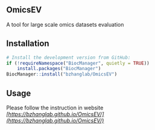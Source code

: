 ## OmicsEV
A tool for large scale omics datasets evaluation

## Installation

``` r
# Install the development version from GitHub:
if (!requireNamespace("BiocManager", quietly = TRUE))
    install.packages("BiocManager")
BiocManager::install("bzhanglab/OmicsEV")
```

## Usage

Please follow the instruction in website *[https://bzhanglab.github.io/OmicsEV/](https://bzhanglab.github.io/OmicsEV/)*

